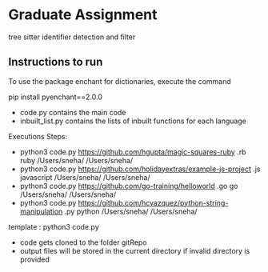 # Graduate Assignment

tree sitter identifier detection and filter

## Instructions to run

To use the package enchant for dictionaries, execute the command

pip install pyenchant==2.0.0


- code.py contains the main code
- inbuilt_list.py contains the lists of inbuilt functions for each language

Executions Steps:

- python3 code.py https://github.com/hgupta/magic-squares-ruby .rb ruby /Users/sneha/ /Users/sneha/
- python3 code.py https://github.com/holidayextras/example-js-project .js javascript /Users/sneha/ /Users/sneha/
- python3 code.py https://github.com/go-training/helloworld .go go /Users/sneha/ /Users/sneha/
- python3 code.py https://github.com/hcvazquez/python-string-manipulation .py python /Users/sneha/ /Users/sneha/

template : python3 code.py <github-link> <extension> <language> <path1> <path2>

- code gets cloned to the folder gitRepo
- output files will be stored in the current directory if invalid directory is provided
